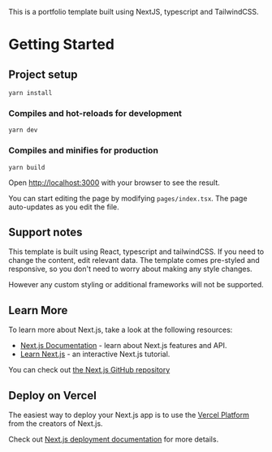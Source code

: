 This is a portfolio template built using NextJS, typescript and TailwindCSS.

# Getting Started

## Project setup

```
yarn install
```

### Compiles and hot-reloads for development

```
yarn dev
```

### Compiles and minifies for production

```
yarn build
```

Open [http://localhost:3000](http://localhost:3000) with your browser to see the result.

You can start editing the page by modifying `pages/index.tsx`. The page auto-updates as you edit the file.

## Support notes

This template is built using React, typescript and tailwindCSS. If you need to change the content, edit relevant data. The template comes pre-styled and responsive, so you don't need to worry about making any style changes.

However any custom styling or additional frameworks will not be supported.

## Learn More

To learn more about Next.js, take a look at the following resources:

- [Next.js Documentation](https://nextjs.org/docs) - learn about Next.js features and API.
- [Learn Next.js](https://nextjs.org/learn) - an interactive Next.js tutorial.

You can check out [the Next.js GitHub repository](https://github.com/vercel/next.js/)

## Deploy on Vercel

The easiest way to deploy your Next.js app is to use the [Vercel Platform](https://vercel.com/new?utm_medium=default-template&filter=next.js&utm_source=create-next-app&utm_campaign=create-next-app-readme) from the creators of Next.js.

Check out [Next.js deployment documentation](https://nextjs.org/docs/deployment) for more details.
